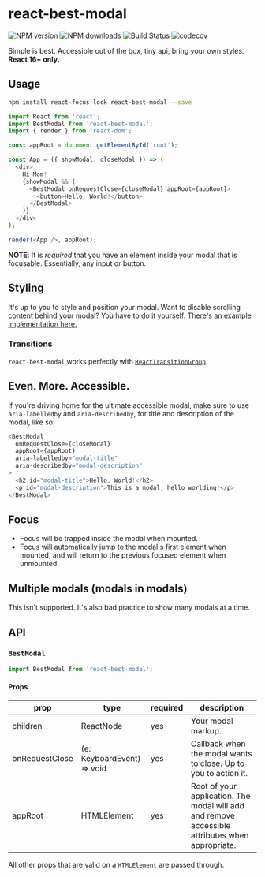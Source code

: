 # react-best-modal

[![NPM version](http://img.shields.io/npm/v/react-best-modal.svg?style=flat-square)](https://www.npmjs.com/package/react-best-modal)
[![NPM downloads](http://img.shields.io/npm/dm/react-best-modal.svg?style=flat-square)](https://www.npmjs.com/package/react-best-modal)
[![Build Status](http://img.shields.io/travis/madou/react-best-modal/master.svg?style=flat-square)](https://travis-ci.org/madou/react-best-modal)
[![codecov](https://codecov.io/gh/madou/react-best-modal/branch/master/graph/badge.svg)](https://codecov.io/gh/madou/react-best-modal)

Simple is best. Accessible out of the box, tiny api, bring your own styles. **React 16+ only.**

## Usage

```sh
npm install react-focus-lock react-best-modal --save
```

```javascript
import React from 'react';
import BestModal from 'react-best-modal';
import { render } from 'react-dom';

const appRoot = document.getElementById('root');

const App = ({ showModal, closeModal }) => (
  <div>
    Hi Mom!
    {showModal && (
      <BestModal onRequestClose={closeModal} appRoot={appRoot}>
        <button>Hello, World!</button>
      </BestModal>
    )}
  </div>
);

render(<App />, appRoot);
```

**NOTE**: It is _required_ that you have an element inside your modal that is focusable. Essentially, any input or button.

## Styling

It's up to you to style and position your modal. Want to disable scrolling content behind your modal? You have to do it yourself. [There's an example implementation here.](https://madou.github.io/react-best-modal/?selectedKind=BestModal&selectedStory=disable%20body%20scroll&)

### Transitions

`react-best-modal` works perfectly with [`ReactTransitionGroup`](https://reactcommunity.org/react-transition-group/).

## Even. More. Accessible.

If you're driving home for the ultimate accessible modal, make sure to use `aria-labelledby` and `aria-describedby`, for title and description of the modal, like so:

```javascript
<BestModal
  onRequestClose={closeModal}
  appRoot={appRoot}
  aria-labelledby="modal-title"
  aria-describedby="modal-description"
>
  <h2 id="modal-title">Hello, World!</h2>
  <p id="modal-description">This is a modal, hello worlding!</p>
</BestModal>
```

## Focus

* Focus will be trapped inside the modal when mounted.
* Focus will automatically jump to the modal's first element when mounted, and will return to the previous focused element when unmounted.

## Multiple modals (modals in modals)

This isn't supported. It's also bad practice to show many modals at a time.

## API

### `BestModal`

```javascript
import BestModal from 'react-best-modal';
```

#### Props

| prop           | type                       | required | description                                                                                     |
| -------------- | -------------------------- | -------- | ----------------------------------------------------------------------------------------------- |
| children       | ReactNode                  | yes      | Your modal markup.                                                                              |
| onRequestClose | (e: KeyboardEvent) => void | yes      | Callback when the modal wants to close. Up to you to action it.                                 |
| appRoot        | HTMLElement                | yes      | Root of your application. The modal will add and remove accessible attributes when appropriate. |

All other props that are valid on a `HTMLElement` are passed through.

